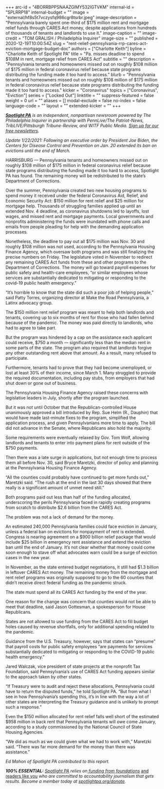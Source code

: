 +++
arc-id = "4BORRBPPSNAAZGIMY532IGTVKM"
internal-id = "SPLRRP18"
internal-budget = ""
image = "external/hf8s5t7vczysfq986cgr8tsrbr.jpeg"
image-description = "Pennsylvania barely spent one-third of $175 million rent and mortgage relief funds through CARES Act money, despite applications from hundreds of thousands of tenants and landlords to use it."
image-caption = ""
image-credit = "TOM GRALISH / Philadelphia Inquirer"
image-size = ""
published = 2020-12-19T10:00:54Z
slug = "rent-relief-pennsylvania-rrp-cares-act-eviction-mortgage-budget-doc"
authors = ["Charlotte Keith"]
byline = "Charlotte Keith of Spotlight PA"
title = "Pa. misses deadline to spend $108M in rent, mortgage relief from CARES Act"
subtitle = ""
description = "Pennsylvania tenants and homeowners missed out on roughly $108 million of $175 million in federal coronavirus relief because state programs distributing the funding made it too hard to access."
blurb = "Pennsylvania tenants and homeowners missed out on roughly $108 million of $175 million in federal coronavirus relief because state programs distributing the funding made it too hard to access."
kicker = "Coronavirus"
topics = ["Coronavirus", "Eviction"]
series = ["Locked Out"]
linktitle = ""
suppress-featured = false
weight = 0
url = ""
aliases = []
modal-exclude = false
no-index = false
language-code = ""
layout = ""
extended-kicker = ""
+++

<a href="https://lesspage.com/"><i><b>Spotlight PA</b></i></a><i> is an independent, nonpartisan newsroom powered by The Philadelphia Inquirer in partnership with PennLive/The Patriot-News, TribLIVE/Pittsburgh Tribune-Review, and WITF Public Media. </i><a href="https://lesspage.com/newsletters"><i>Sign up for our free newsletters</i></a><i>.</i>

<i>Update 1/22/2021: Following an executive order by President Joe Biden, the Centers for Disease Control and Prevention on Jan. 20 extended its ban on evictions until the end of March.</i>

HARRISBURG — Pennsylvania tenants and homeowners missed out on roughly $108 million of $175 million in federal coronavirus relief because state programs distributing the funding made it too hard to access, Spotlight PA has found. The remaining money will be redistributed to the state’s Department of Corrections.

Over the summer, Pennsylvania created two new housing programs to spend money it received under the federal Coronavirus Aid, Relief, and Economic Security Act: $150 million for rent relief and $25 million for mortgage help. Thousands of struggling families applied up until an extended Nov. 4 deadline, as coronavirus shutdowns led to layoffs, lost wages, and missed rent and mortgage payments. Local governments and nonprofits administering the funds were inundated with phone calls and emails from people pleading for help with the demanding application processes.

Nonetheless, the deadline to pay out all $175 million was Nov. 30 and roughly $108 million was not used, according to the Pennsylvania Housing Finance Agency, which oversaw both programs and was still finalizing the precise numbers on Friday. The legislature voted in November to redirect any remaining CARES Act funds from these and other programs to the Department of Corrections. The money will go toward payroll expenses for public safety and health-care employees, “or similar employees whose services are substantially dedicated to mitigating or responding to the covid-19 public health emergency.”

“It’s horrible to know that the state did such a poor job of helping people,” said Patty Torres, organizing director at Make the Road Pennsylvania, a Latinx advocacy group.

<script src="https://lesspage.com/embed.js" async></script><div data-spl-embed-version="1" data-spl-src="https://lesspage.com/embeds/newsletter/"></div>

The $150 million rent relief program was meant to help both landlords and tenants, covering up to six months of rent for those who had fallen behind because of the pandemic. The money was paid directly to landlords, who had to agree to take part.

But the program was hindered by a cap on the assistance each applicant could receive, $750 a month — significantly less than the median rent in some parts of the state. The program also required that landlords forgive any other outstanding rent above that amount. As a result, many refused to participate.

Furthermore, tenants had to prove that they had become unemployed, or lost at least 30% of their income, since March 1. Many struggled to provide the required documentation, including pay stubs, from employers that had shut down or gone out of business.

The Pennsylvania Housing Finance Agency raised these concerns with legislative leaders in July, shortly after the program launched.

But it was not until October that the Republican-controlled House unanimously approved a bill introduced by Rep. Sue Helm (R., Dauphin) that would have made last-minute fixes to the program, simplified the application process, and given Pennsylvanians more time to apply. The bill did not advance in the Senate, where Republicans also hold the majority.

Some requirements were eventually relaxed by Gov. Tom Wolf, allowing landlords and tenants to enter into payment plans for rent outside of the $750 payments.

Then there was a late surge in applications, but not enough time to process them all before Nov. 30, said Bryce Maretzki, director of policy and planning at the Pennsylvania Housing Finance Agency.

“All the counties could probably have continued to get more funds out,” Maretzki said. “The rush at the end in the last 30 days showed that there really is a significant amount of unmet need still.”

Both programs paid out less than half of the funding allocated, underscoring the perils Pennsylvania faced in rapidly creating programs from scratch to distribute $2.6 billion from the CARES Act.

<script src="https://lesspage.com/embed.js" async></script><div data-spl-embed-version="1" data-spl-src="https://lesspage.com/embeds/tips/?tip_text=Are%20you%20%3Cb%3Efacing%20eviction%20as%20a%20result%20of%20the%20coronavirus%20pandemic%3C%2Fb%3E%3F%20We%20want%20to%20hear%20from%20you."></div>

The problem was not a lack of demand for the money.

An estimated 240,000 Pennsylvania families could face eviction in January, unless a federal ban on evictions for nonpayment of rent is extended. Congress is nearing agreement on a $900 billion relief package that would include $25 billion in emergency rent assistance and extend the eviction ban until the end of January. It’s not clear whether that money could come soon enough to stave off what advocates warn could be a surge of eviction cases in the new year.

In November, as the state entered budget negotiations, it still had $1.3 billion in leftover CARES Act money. The remaining money from the mortgage and rent relief programs was originally supposed to go to the 60 counties that didn’t receive direct federal funding as the pandemic struck.

The state must spend all its CARES Act funding by the end of the year.

One reason for the change was concern that counties would not be able to meet that deadline, said Jason Gottesman, a spokesperson for House Republicans.

States are not allowed to use funding from the CARES Act to fill budget holes caused by revenue shortfalls, only for additional spending related to the pandemic.

Guidance from the U.S. Treasury, however, says that states can “presume” that payroll costs for public safety employees “are payments for services substantially dedicated to mitigating or responding to the COVID-19 public health emergency.”

Jared Walczak, vice president of state projects at the nonprofit Tax Foundation, said Pennsylvania’s use of CARES Act funding appears similar to the approach taken by other states.

“If Treasury were to audit and reject these allocations, Pennsylvania could have to return the disputed funds,” he told Spotlight PA. “But from what I see in how Pennsylvania’s spending this, it’s in line with the way a lot of other states are interpreting the Treasury guidance and is unlikely to prompt such a response.”

Even the $150 million allocated for rent relief falls well short of the estimated $958 million in back rent that Pennsylvania tenants will owe come January, according to a study commissioned by the National Council of State Housing Agencies.

“We did as much as we could given what we had to work with,” Maretzki said. “There was far more demand for the money than there was assistance.”

<i>Ed Mahon of Spotlight PA contributed to this report.</i>

<i><b>100% ESSENTIAL:</b></i><i> </i><a href="https://lesspage.com/"><i>Spotlight PA</i></a><i> relies on</i><a href="https://lesspage.com/support"><i> funding from foundations</i></a><i> </i><a href="https://lesspage.com/support">and readers like you</a><i> who are committed to accountability journalism that gets results. Become a member today at </i><a href="http://checkout.fundjournalism.org/memberform?org_id=spotlightpa&campaign=701f4000000TVuIAAW"><i>spotlightpa.org/donate</i></a><i>.</i>
